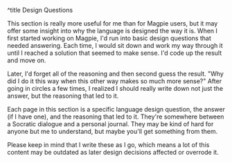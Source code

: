 ^title Design Questions

This section is really more useful for me than for Magpie users, but it may offer some insight into why the language is designed the way it is. When I first started working on Magpie, I'd run into basic design questions that needed answering. Each time, I would sit down and work my way through it until I reached a solution that seemed to make sense. I'd code up the result and move on.

Later, I'd forget all of the reasoning and then second guess the result. "Why did I do it this way when this other way makes so much more sense?" After going in circles a few times, I realized I should really write down not just the answer, but the reasoning that led to it.

Each page in this section is a specific language design question, the answer (if I have one), and the reasoning that led to it. They're somewhere between a Socratic dialogue and a personal journal. They may be kind of hard for anyone but me to understand, but maybe you'll get something from them.

Please keep in mind that I write these as I go, which means a lot of this content may be outdated as later design decisions affected or overrode it.